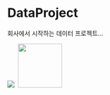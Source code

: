 # DataProject
회사에서 시작하는 데이터 프로젝트...

<img src='images/040.jpg'> <img>
<img src='images/040.jpg' width=100 height=100> <img>

